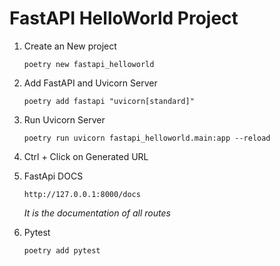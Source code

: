 # FastAPI HelloWorld Project

1. Create an New project
   ```
   poetry new fastapi_helloworld
   ```
2. Add FastAPI and Uvicorn Server

   ```
   poetry add fastapi "uvicorn[standard]"
   ```

3. Run Uvicorn Server

   ```
   poetry run uvicorn fastapi_helloworld.main:app --reload
   ```

4. Ctrl + Click on Generated URL

5. FastApi DOCS

   ```
   http://127.0.0.1:8000/docs
   ```

   _It is the documentation of all routes_

6. Pytest

   ```
   poetry add pytest
   ```
